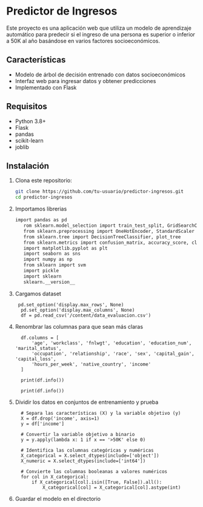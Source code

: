 # Predictor de Ingresos

Este proyecto es una aplicación web que utiliza un modelo de aprendizaje automático para predecir si el ingreso de una persona es superior o inferior a 50K al año basándose en varios factores socioeconómicos.

## Características

- Modelo de árbol de decisión entrenado con datos socioeconómicos
- Interfaz web para ingresar datos y obtener predicciones
- Implementado con Flask

## Requisitos

- Python 3.8+
- Flask
- pandas
- scikit-learn
- joblib

## Instalación

1. Clona este repositorio:
   ```bash
   git clone https://github.com/tu-usuario/predictor-ingresos.git
   cd predictor-ingresos
2. Importamos librerias
   ```bash
   import pandas as pd
      rom sklearn.model_selection import train_test_split, GridSearchCV
      from sklearn.preprocessing import OneHotEncoder, StandardScaler
      from sklearn.tree import DecisionTreeClassifier, plot_tree
      from sklearn.metrics import confusion_matrix, accuracy_score, classification_report, roc_curve, roc_auc_score
      import matplotlib.pyplot as plt
      import seaborn as sns
      import numpy as np
      from sklearn import svm
      import pickle
      import sklearn
      sklearn.__version__
3. Cargamos dataset
   
        pd.set_option('display.max_rows', None)
         pd.set_option('display.max_columns', None)
         df = pd.read_csv('/content/data_evaluacion.csv')
5. Renombrar las columnas para que sean más claras

         df.columns = [
             'age', 'workclass', 'fnlwgt', 'education', 'education_num', 'marital_status',
             'occupation', 'relationship', 'race', 'sex', 'capital_gain', 'capital_loss',
             'hours_per_week', 'native_country', 'income'
         ]

         print(df.info())

         print(df.info())
7. Dividir los datos en conjuntos de entrenamiento y prueba
   

         # Separa las características (X) y la variable objetivo (y)
         X = df.drop('income', axis=1)
         y = df['income']
         
         # Convertir la variable objetivo a binario
         y = y.apply(lambda x: 1 if x == '>50K' else 0)
         
         # Identifica las columnas categóricas y numéricas
         X_categorical = X.select_dtypes(include=['object'])
         X_numeric = X.select_dtypes(include=['int64'])
         
         # Convierte las columnas booleanas a valores numéricos
         for col in X_categorical:
             if X_categorical[col].isin([True, False]).all():
                 X_categorical[col] = X_categorical[col].astype(int)

9. Guardar el modelo en el directorio

